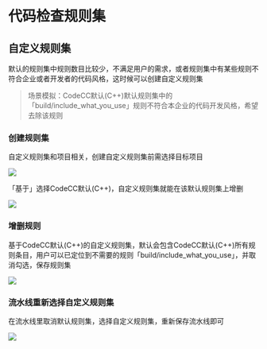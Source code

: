 # 代码检查规则集

## 自定义规则集

默认的规则集中规则数目比较少，不满足用户的需求，或者规则集中有某些规则不符合企业或者开发者的代码风格，这时候可以创建自定义规则集

> 场景模拟：CodeCC默认(C++)默认规则集中的「build/include\_what\_you\_use」规则不符合本企业的代码开发风格，希望去除该规则

### 创建规则集

自定义规则集和项目相关，创建自定义规则集前需选择目标项目

![](../../assets/image-20210826175151943.png)

「基于」选择CodeCC默认(C++)，自定义规则集就能在该默认规则集上增删

![](../../assets/image-20210826175625206.png)

### 增删规则

基于CodeCC默认(C++)的自定义规则集，默认会包含CodeCC默认(C++)所有规则条目，用户可以已定位到不需要的规则「build/include\_what\_you\_use」，并取消勾选，保存规则集

![](../../assets/image-20210826175951021.png)

### 流水线重新选择自定义规则集

在流水线里取消默认规则集，选择自定义规则集，重新保存流水线即可

![](../../assets/image-20210826180347933.png)